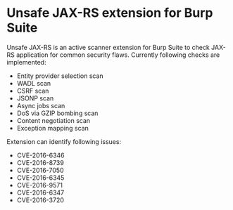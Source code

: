 Unsafe JAX-RS extension for Burp Suite
======================================

Unsafe JAX-RS is an active scanner extension for Burp Suite to check JAX-RS application for common security flaws. Currently following checks are implemented:
* Entity provider selection scan 
* WADL scan
* CSRF scan
* JSONP scan
* Async jobs scan
* DoS via GZIP bombing scan
* Content negotiation scan
* Exception mapping scan
	
Extension can identify following issues:
* CVE-2016-6346
* CVE-2016-8739
* CVE-2016-7050
* CVE-2016-6345
* CVE-2016-9571
* CVE-2016-6347
* CVE-2016-3720